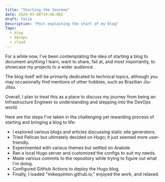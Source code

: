 ```yaml
---
title: "Starting the Journey"
date: 2024-03-08T19:56:06Z
draft: false
Description: "Post explaining the start of my blog"
Tags:
  - blog
  - devops
  - cloud
---
```


For a while now, I've been contemplating the idea of starting a blog to document anything I learn, want to share, fail at, and most importantly, to showcase my projects to a wider audience.

The blog itself will be primarily dedicated to technical topics, although you may occasionally find mentions of other hobbies, such as Brazilian Jiu-Jitsu.

Overall, I plan to treat this as a place to discuss my journey from being an Infrastructure Engineer to understanding and stepping into the DevOps world.

Here are the steps I've taken in the challenging yet rewarding process of starting and bringing a blog to life:

- I explored various blogs and articles discussing static site generators.
- Tried Pelican but ultimately decided on Hugo; it just seemed more user-friendly.
- Experimented with various themes but settled on Anatole.
- Ran a local Hugo server and customized the configs to suit my needs.
- Made various commits to the repository while trying to figure out what I'm doing.
- Configured GitHub Actions to deploy the Hugo blog.
- Finally, I loaded "mikequinton.github.io," enjoyed the work, and relaxed.
